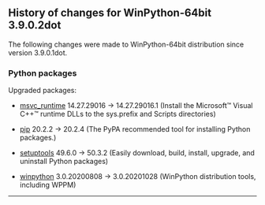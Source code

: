 ﻿## History of changes for WinPython-64bit 3.9.0.2dot

The following changes were made to WinPython-64bit distribution since version 3.9.0.1dot.

### Python packages

Upgraded packages:

  * [msvc_runtime](https://pypi.org/project/msvc_runtime) 14.27.29016 → 14.27.29016.1 (Install the Microsoft&#8482; Visual C++&#8482; runtime DLLs to the sys.prefix and Scripts directories)
  * [pip](https://pypi.org/project/pip) 20.2.2 → 20.2.4 (The PyPA recommended tool for installing Python packages.)
  * [setuptools](https://pypi.org/project/setuptools) 49.6.0 → 50.3.2 (Easily download, build, install, upgrade, and uninstall Python packages)
  * [winpython](http://winpython.github.io/) 3.0.20200808 → 3.0.20201028 (WinPython distribution tools, including WPPM)

* * *
